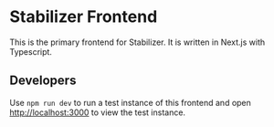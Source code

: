 # Stabilizer Frontend

This is the primary frontend for Stabilizer. It is written in Next.js with Typescript.

## Developers
Use `npm run dev` to run a test instance of this frontend and open <http://localhost:3000> to view the test instance.